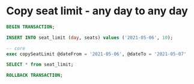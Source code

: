 # Copy seat limit - any day to any day

```sql
BEGIN TRANSACTION;

INSERT INTO seat_limit (day, seats) values ('2021-05-06', 10);

-- core
exec copySeatLimit @dateFrom = '2021-05-06', @dateTo = '2021-05-07'

SELECT * from seat_limit;

ROLLBACK TRANSACTION;
```